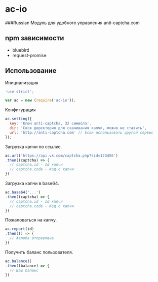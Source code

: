 # ac-io
###Russian
Модуль для удобного управления anti-captcha.com

## npm зависимости
* bluebird
* request-promise

## Использование
Инициализация
```javascript
'use strict';

var ac = new (require('ac-io'));
```
Конфигурация
```javascript
ac.setting({
  key: 'Ключ anti-captcha, 32 символа',
  dir: 'Своя директория для скачивания капчи, можно не ставить',
  url: 'http://anti-captcha.com' // Если использовать другой сервис
});
```
Загрузка капчи по ссылке.
```javascript
ac.url('https://api.vk.com/captcha.php?sid=123456')
.then((captcha) => {
  // captcha.id - Id капчи
  // captcha.code - Код с капчи
})
```
Загрузка капчи в base64.
```javascript
ac.base64('...')
.then((captcha) => {
  // captcha.id - Id капчи
  // captcha.code - Код с капчи
})
```
Пожаловаться на капчу.
```javascript
ac.report(id)
.then(() => {
  // Жалоба отправлена
})
```
Получить баланс пользователя.
```javascript
ac.balance()
.then((balance) => {
  // Ваш баланс
})
```
